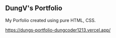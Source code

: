 ## DungV's Portfolio
My Porfolio created using pure HTML, CSS.

https://dungs-portfolio-dungcoder1213.vercel.app/
